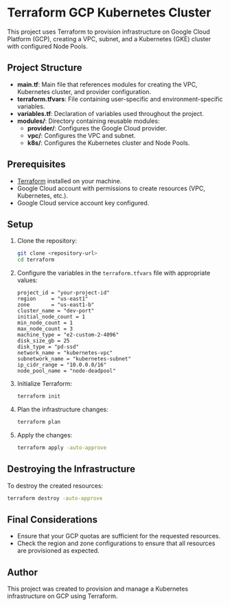 # Terraform GCP Kubernetes Cluster

This project uses Terraform to provision infrastructure on Google Cloud Platform (GCP), creating a VPC, subnet, and a Kubernetes (GKE) cluster with configured Node Pools.

## Project Structure

- **main.tf**: Main file that references modules for creating the VPC, Kubernetes cluster, and provider configuration.
- **terraform.tfvars**: File containing user-specific and environment-specific variables.
- **variables.tf**: Declaration of variables used throughout the project.
- **modules/**: Directory containing reusable modules:
  - **provider/**: Configures the Google Cloud provider.
  - **vpc/**: Configures the VPC and subnet.
  - **k8s/**: Configures the Kubernetes cluster and Node Pools.

## Prerequisites

- [Terraform](https://www.terraform.io/downloads.html) installed on your machine.
- Google Cloud account with permissions to create resources (VPC, Kubernetes, etc.).
- Google Cloud service account key configured.

## Setup

1. Clone the repository:
   ```bash
   git clone <repository-url>
   cd terraform
   ```

2. Configure the variables in the `terraform.tfvars` file with appropriate values:
   ```hcl
   project_id = "your-project-id"
   region     = "us-east1"
   zone       = "us-east1-b"
   cluster_name = "dev-port"
   initial_node_count = 1
   min_node_count = 1
   max_node_count = 3
   machine_type = "e2-custom-2-4096"
   disk_size_gb = 25
   disk_type = "pd-ssd"
   network_name = "kubernetes-vpc"
   subnetwork_name = "kubernetes-subnet"
   ip_cidr_range = "10.0.0.0/16"
   node_pool_name = "node-deadpool"
   ```

3. Initialize Terraform:
   ```bash
   terraform init
   ```

4. Plan the infrastructure changes:
   ```bash
   terraform plan
   ```

5. Apply the changes:
   ```bash
   terraform apply -auto-approve
   ```

## Destroying the Infrastructure

To destroy the created resources:

```bash
terraform destroy -auto-approve
```

## Final Considerations

- Ensure that your GCP quotas are sufficient for the requested resources.
- Check the region and zone configurations to ensure that all resources are provisioned as expected.

## Author

This project was created to provision and manage a Kubernetes infrastructure on GCP using Terraform.
